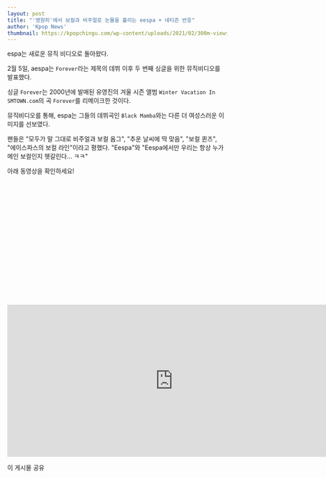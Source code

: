```yaml
---
layout: post
title: "'영원히'에서 보컬과 비주얼로 눈물을 흘리는 eespa + 네티즌 반응"
author: 'Kpop News'
thumbnail: https://kpopchingu.com/wp-content/uploads/2021/02/300m-views-16-890x512.png
---
```



espa는 새로운 뮤직 비디오로 돌아왔다.

2월 5일, aespa는 `Forever`라는 제목의 데뷔 이후 두 번째 싱글을 위한 뮤직비디오를 발표했다.

싱글 `Forever`는 2000년에 발매된 유영진의 겨울 시즌 앨범 `Winter Vacation In SMTOWN.com`의 곡 `Forever`를 리메이크한 것이다.

뮤직비디오를 통해, espa는 그들의 데뷔곡인 `Black Mamba`와는 다른 더 여성스러운 이미지를 선보였다.

팬들은 "모두가 말 그대로 비주얼과 보컬 옴그", "추운 날씨에 딱 맞음", "보컬 퀸즈", "에이스파스의 보컬 라인"이라고 평했다. "Eespa"와 "Eespa에서만 우리는 항상 누가 메인 보컬인지 헷갈린다… ㅋㅋ"

아래 동영상을 확인하세요!


<div class="video_wrapper" style="padding-top: 56.25%;">
    <iframe width="760" height="350" frameborder="0" allow="accelerometer; autoplay; clipboard-write; encrypted-media; gyroscope; picture-in-picture" allowfullscreen="" class="lazyload" src="https://www.youtube.com/embed/wog1R1d4zls"></iframe>
</div>


이 게시물 공유